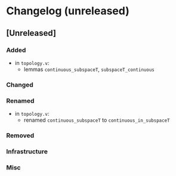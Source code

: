 # Changelog (unreleased)

## [Unreleased]

### Added
- in `topology.v`:
  + lemmas `continuous_subspaceT`, `subspaceT_continuous`

### Changed

### Renamed

- in `topology.v`:
  + renamed `continuous_subspaceT` to `continuous_in_subspaceT`

### Removed

### Infrastructure

### Misc
